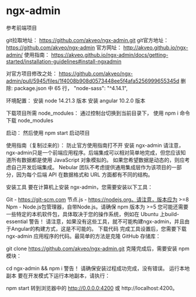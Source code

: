 # ngx-admin
参考前端项目

git拉取地址：
https://github.com/akveo/ngx-admin.git
git官方地址：
https://github.com/akveo/ngx-admin
官方网址：
http://akveo.github.io/ngx-admin/
使用指南：
https://akveo.github.io/ngx-admin/docs/getting-started/installation-guidelines#install-ngxadmin


对官方项目修改之处：
https://github.com/akveo/ngx-admin/pull/5945/files/1f4008b908d0573448ee5f4afa5256999655345d
删除: package.json 中 65 行， "node-sass": "^4.14.1",


环境配置：
安装 node 14.21.3 版本
安装 angular 10.2.0 版本

下载项目所需 node_modules：
通过控制台切换到当前目录下， 使用 npm i 命令下载 node_modules

启动：
然后使用 npm start 启动项目








使用指南（复制过来的）： 防止官方使用指南打不开
安装 ngx-admin
请注意，ngx-admin只是一个前端应用程序。后端集成可以相对简单地完成，但您应该知道所有数据都是使用 JavaScript 对象模拟的。 如果您希望数据是动态的，则应考虑自己开发后端集成。 Nebular 团队不考虑提供通用集成层作为该项目的一部分，因为每个后端 API 在数据格式和 URL 方面都有不同的结构。

安装工具
要在计算机上安装 ngx-admin，您需要安装以下工具：

Git - https://git-scm.com
节点.js - https://nodejs.org。请注意，版本应为 >=8
Npm - Node.js包管理器，自带Node.js。请确保 npm 版本为 >=5
您可能还需要一些特定的本机软件包，具体取决于您的操作系统，例如在 Ubuntu 上build-essential
警告！
请注意，如果没有这些工具，就不可能构建ngx-admin，并且由于Angular的构建方式，这是不可能的。
下载代码
完成工具设置后，您需要下载 ngx-admin 应用程序的代码。最简单的方法是克隆 GitHub 存储库：

git clone https://github.com/akveo/ngx-admin.git
克隆完成后，需要安装 npm 模块：

cd ngx-admin && npm i
警告！
请确保安装过程成功完成，没有错误。
运行本地副本
要在开发模式下运行本地副本，请执行：

npm start
转到浏览器中的 http://0.0.0.0:4200 或 http://localhost:4200。
